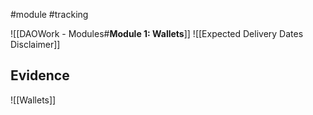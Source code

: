 #module #tracking 

![[DAOWork - Modules#**Module 1: Wallets**]]
![[Expected Delivery Dates Disclaimer]]

## Evidence

![[Wallets]]



